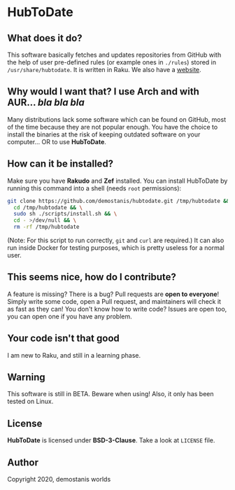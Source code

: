 # HubToDate

## What does it do?
This software basically fetches and updates repositories from GitHub
with the help of user pre-defined rules (or example ones in `./rules`)
stored in `/usr/share/hubtodate`. It is written in Raku.
We also have a [website](https://hubtodate.mooo.com/).

## Why would I want that? I use Arch and with AUR... *bla bla bla*
Many distributions lack some software which can be found on GitHub, most of
the time because they are not popular enough. You have the choice to install
the binaries at the risk of keeping outdated software on your computer...
OR to use **HubToDate**.

## How can it be installed?
Make sure you have **Rakudo** and **Zef** installed.
You can install HubToDate by running this command into a shell (needs `root` permissions):
```sh
git clone https://github.com/demostanis/hubtodate.git /tmp/hubtodate && \
  cd /tmp/hubtodate && \
  sudo sh ./scripts/install.sh && \
  cd - >/dev/null && \
  rm -rf /tmp/hubtodate
```
(Note: For this script to run correctly, `git` and `curl` are required.)
It can also run inside Docker for testing purposes, which
is pretty useless for a normal user.

## This seems nice, how do I contribute?
A feature is missing? There is a bug?
Pull requests are **open to everyone**! Simply write some code, open a
Pull request, and maintainers will check it as fast as they can!
You don't know how to write code? Issues are open too, you can
open one if you have any problem.

## Your code isn't that good
I am new to Raku, and still in a learning phase.

## Warning
This software is still in BETA. Beware when using!
Also, it only has been tested on Linux.

## License
**HubToDate** is licensed under **BSD-3-Clause**.
Take a look at `LICENSE` file.

## Author
Copyright 2020, demostanis worlds
